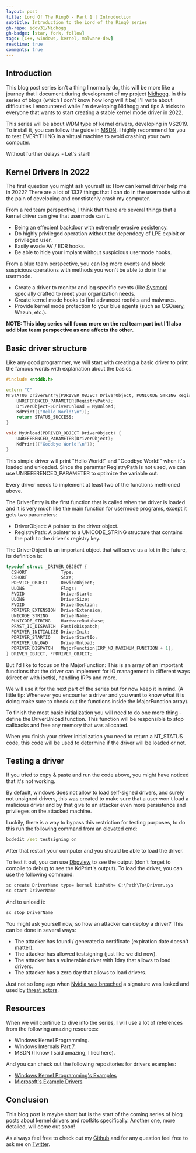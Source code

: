 ```yaml
---
layout: post
title: Lord Of The Ring0 - Part 1 | Introduction
subtitle: Introduction to the Lord of the Ring0 series
gh-repo: idov31/Nidhogg
gh-badge: [star, fork, follow]
tags: [C++, windows, kernel, malware-dev]
readtime: true
comments: true
---
```


## Introduction

This blog post series isn't a thing I normally do, this will be more like a journey that I document during development of my project [Nidhogg](https://github.com/idov31/Nidhogg). In this series of blogs (which I don't know how long will it be) I'll write about difficulties I encountered while I'm developing Nidhogg and tips & tricks to everyone that wants to start creating a stable kernel mode driver in 2022.

This series will be about WDM type of kernel drivers, developing in VS2019. To install it, you can follow the guide in [MSDN](https://docs.microsoft.com/en-us/windows-hardware/drivers/download-the-wdk). I highly recommend for you to test EVERYTHING in a virtual machine to avoid crashing your own computer.

Without further delays - Let's start!

## Kernel Drivers In 2022

The first question you might ask yourself is: How can kernel driver help me in 2022? There are a lot of 1337 things that I can do in the usermode without the pain of developing and constistenly crash my computer.

From a red team perspective, I think that there are several things that a kernel driver can give that usermode can't.

* Being an effecient backdoor with extremely evasive pesistency.
* Do highly privileged operation without the dependecy of LPE exploit or privileged user.
* Easily evade AV / EDR hooks.
* Be able to hide your implant without suspicious usermode hooks.

From a blue team perspective, you can log more events and block suspicious operations with methods you won't be able to do in the usermode.

* Create a driver to monitor and log specific events (like [Sysmon](https://docs.microsoft.com/en-us/sysinternals/downloads/sysmon)) specially crafted to meet your organization needs.
* Create kernel mode hooks to find advanced rootkits and malwares.
* Provide kernel mode protection to your blue agents (such as OSQuery, Wazuh, etc.).

**NOTE: This blog series will focus more on the red team part but I'll also add blue team perspective as one affects the other.**

## Basic driver structure

Like any good programmer, we will start with creating a basic driver to print the famous words with explanation about the basics.

```cpp
#include <ntddk.h>

extern "C"
NTSTATUS DriverEntry(PDRIVER_OBJECT DriverObject, PUNICODE_STRING RegistryPath) {
    UNREFERENCED_PARAMETER(RegistryPath);
    DriverObject->DriverUnload = MyUnload;
    KdPrint(("Hello World!\n"));
    return STATUS_SUCCESS;
}

void MyUnload(PDRIVER_OBJECT DriverObject) {
    UNREFERENCED_PARAMETER(DriverObject);
    KdPrint(("Goodbye World!\n"));
}
```

This simple driver will print "Hello World!" and "Goodbye World!" when it's loaded and unloaded. Since the paramter RegistryPath is not used, we can use UNREFERENCED_PARAMETER to optimize the variable out.

Every driver needs to implement at least two of the functions methioned above.

The DriverEntry is the first function that is called when the driver is loaded and it is very much like the main function for usermode programs, except it gets two parameters:

* DriverObject: A pointer to the driver object.
* RegistryPath: A pointer to a UNICODE_STRING structure that contains the path to the driver's registry key.

The DriverObject is an important object that will serve us a lot in the future, its definition is:

```cpp
typedef struct _DRIVER_OBJECT {
  CSHORT             Type;
  CSHORT             Size;
  PDEVICE_OBJECT     DeviceObject;
  ULONG              Flags;
  PVOID              DriverStart;
  ULONG              DriverSize;
  PVOID              DriverSection;
  PDRIVER_EXTENSION  DriverExtension;
  UNICODE_STRING     DriverName;
  PUNICODE_STRING    HardwareDatabase;
  PFAST_IO_DISPATCH  FastIoDispatch;
  PDRIVER_INITIALIZE DriverInit;
  PDRIVER_STARTIO    DriverStartIo;
  PDRIVER_UNLOAD     DriverUnload;
  PDRIVER_DISPATCH   MajorFunction[IRP_MJ_MAXIMUM_FUNCTION + 1];
} DRIVER_OBJECT, *PDRIVER_OBJECT;
```

But I'd like to focus on the MajorFunction: This is an array of an important functions that the driver can implement for IO management in different ways (direct or with ioctls), handling IRPs and more.

We will use it for the next part of the series but for now keep it in mind. (A little tip: Whenever you encounter a driver and you want to know what it is doing make sure to check out the functions inside the MajorFunction array).

To finish the most basic initialization you will need to do one more thing - define the DriverUnload function. This function will be responsible to stop callbacks and free any memory that was allocated.

When you finish your driver initialization you need to return a NT_STATUS code, this code will be used to determine if the driver will be loaded or not.

## Testing a driver

If you tried to copy & paste and run the code above, you might have noticed that it's not working.

By default, windows does not allow to load self-signed drivers, and surely not unsigned drivers, this was created to make sure that a user won't load a malicious driver and by that give to an attacker
even more persistence and privileges on the attacked machine.

Luckily, there is a way to bypass this restriction for testing purposes, to do this run the following command from an elevated cmd:

```bat
bcdedit /set testsigning on
```

After that restart your computer and you should be able to load the driver.

To test it out, you can use [Dbgview](https://docs.microsoft.com/en-us/sysinternals/downloads/debugview) to see the output (don't forget to compile to debug to see the KdPrint's output).
To load the driver, you can use the following command:

```bat
sc create DriverName type= kernel binPath= C:\Path\To\Driver.sys
sc start DriverName 
```

And to unload it:

```bat
sc stop DriverName
```

You might ask yourself now, so how an attacker can deploy a driver? This can be done in several ways:

* The attacker has found / generated a certificate (expiration date doesn't matter).
* The attacker has allowed testsigning (just like we did now).
* The attacker has a vulnerable driver with 1day that allows to load drivers.
* The attacker has a zero day that allows to load drivers.

Just not so long ago when [Nvidia was breached](https://www.bleepingcomputer.com/news/security/nvidia-data-breach-exposed-credentials-of-over-71-000-employees/) a signature was leaked and used by [threat actors](https://securityonline.info/nvidias-leaked-code-signing-certificate-is-used-by-hackers-to-sign-malware/).

## Resources

When we will continue to dive into the series, I will use a lot of references from the following amazing resources:

* Windows Kernel Programming.
* Windows Internals Part 7.
* MSDN (I know I said amazing, I lied here).

And you can check out the following repositories for drivers examples:

* [Windows Kernel Programming's Examples](https://github.com/zodiacon/windowskernelprogrammingbook)
* [Microsoft's Example Drivers](https://github.com/microsoft/Windows-driver-samples)

## Conclusion

This blog post is maybe short but is the start of the coming series of blog posts about kernel drivers and rootkits specifically. Another one, more detailed, will come out soon!

As always feel free to check out my [Github](https://github.com/idov31) and for any question feel free to ask me on [Twitter](https://twitter.com/idov31).
